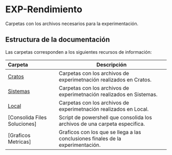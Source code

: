 # EXP-Rendimiento
Carpetas con los archivos necesarios para la experimentación.

## Estructura de la documentación

Las carpetas corresponden a los siguientes recursos de información:

| Carpeta  | Descripción  |
|:---|---|
| [Cratos](Maquina_Cratos)  | Carpetas con los archivos de experimetnación realizados en Cratos.|
| [Sistemas](Maquina_Sistemas)  | Carpetas con los archivos de experimetnación realizados en Sistemas.|
| [Local](Maquina_Local)  | Carpetas con los archivos de experimetnación realizados en Local.|
| [Consolida Files  Soluciones]  | Script de powershell que consolida los archivos de una carpeta especifica.|
| [Graficos Metricas]  | Graficos con los que se llega a las conclusiones finales de la experimentación.|
